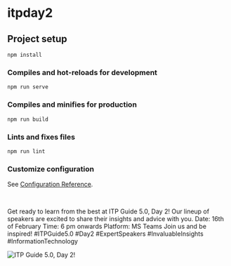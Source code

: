 # itpday2

## Project setup

```
npm install
```

### Compiles and hot-reloads for development

```
npm run serve
```

### Compiles and minifies for production

```
npm run build
```

### Lints and fixes files

```
npm run lint
```

### Customize configuration

See [Configuration Reference](https://cli.vuejs.org/config/).

</br>

Get ready to learn from the best at ITP Guide 5.0, Day 2!
Our lineup of speakers are excited to share their insights and advice with you.
Date: 16th of February
Time: 6 pm onwards
Platform: MS Teams
Join us and be inspired!
#ITPGuide5.0 #Day2 #ExpertSpeakers #InvaluableInsights #InformationTechnology

![ITP Guide 5.0, Day 2!](https://user-images.githubusercontent.com/50085447/219563538-25de98df-b89e-46b9-80b8-afc3590d3fa0.jpg)

